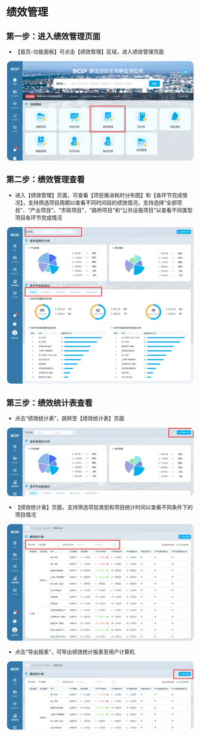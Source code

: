 # 绩效管理

## 第一步：进入绩效管理页面

- 【首页-功能面板】可点击【绩效管理】区域，进入绩效管理页面

![](./icon/1.png)

## 第二步：绩效管理查看

- 进入【绩效管理】页面，可查看【项目推进耗时分布图】和【各环节完成情况】，支持筛选项目周期以查看不同时间段的绩效情况，支持选择“全部项目”、“产业项目”、“市政项目”、“路桥项目”和“公共设施项目”以查看不同类型项目各环节完成情况

![](./icon/2.png)

## 第三步：绩效统计表查看

- 点击“绩效统计表”，跳转至【绩效统计表】页面

![](./icon/3.png)

- 【绩效统计表】页面，支持筛选项目类型和项目统计时间以查看不同条件下的项目情况

![](./icon/4.png)

- 点击“导出报表”，可导出绩效统计报表至用户计算机

![](./icon/5.png)